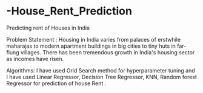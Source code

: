 # -House_Rent_Prediction
Predicting rent of Houses in India 

Problem Statement :
Housing in India varies from palaces of erstwhile maharajas to modern apartment buildings in big cities to tiny huts in far-flung villages. There has been tremendous growth in India's housing sector as incomes have risen.


Algorithms:
 I have used Grid Search method for hyperparameter tuning and I have used Linear Regressor, Decision Tree Regressor, KNN, Random forest Regressor for prediction of house Rent .
